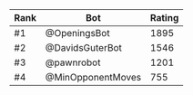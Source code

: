 Rank|Bot|Rating
---|---|---
#1|@OpeningsBot|1895
#2|@DavidsGuterBot|1546
#3|@pawnrobot|1201
#4|@MinOpponentMoves|755
